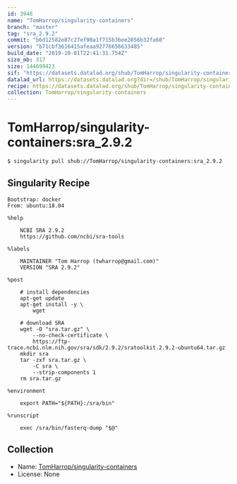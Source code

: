 ```yaml
---
id: 3946
name: "TomHarrop/singularity-containers"
branch: "master"
tag: "sra_2.9.2"
commit: "b6d12582e87c27ef90a1f715b3bee2056b32fa60"
version: "b71cbf3616415afeaa92776656633485"
build_date: "2019-10-01T22:41:31.754Z"
size_mb: 317
size: 144699423
sif: "https://datasets.datalad.org/shub/TomHarrop/singularity-containers/sra_2.9.2/2019-10-01-b6d12582-b71cbf36/b71cbf3616415afeaa92776656633485.simg"
datalad_url: https://datasets.datalad.org?dir=/shub/TomHarrop/singularity-containers/sra_2.9.2/2019-10-01-b6d12582-b71cbf36/
recipe: https://datasets.datalad.org/shub/TomHarrop/singularity-containers/sra_2.9.2/2019-10-01-b6d12582-b71cbf36/Singularity
collection: TomHarrop/singularity-containers
---
```


# TomHarrop/singularity-containers:sra_2.9.2

```bash
$ singularity pull shub://TomHarrop/singularity-containers:sra_2.9.2
```

## Singularity Recipe

```singularity
Bootstrap: docker
From: ubuntu:18.04

%help

    NCBI SRA 2.9.2
    https://github.com/ncbi/sra-tools

%labels

    MAINTAINER "Tom Harrop (twharrop@gmail.com)"
    VERSION "SRA 2.9.2"

%post

    # install dependencies
    apt-get update
    apt-get install -y \
        wget

    # download SRA
    wget -O "sra.tar.gz" \
        --no-check-certificate \
        https://ftp-trace.ncbi.nlm.nih.gov/sra/sdk/2.9.2/sratoolkit.2.9.2-ubuntu64.tar.gz
    mkdir sra
    tar -zxf sra.tar.gz \
        -C sra \
        --strip-components 1
    rm sra.tar.gz

%environment

    export PATH="${PATH}:/sra/bin"

%runscript

    exec /sra/bin/fasterq-dump "$@"
```

## Collection

 - Name: [TomHarrop/singularity-containers](https://github.com/TomHarrop/singularity-containers)
 - License: None

